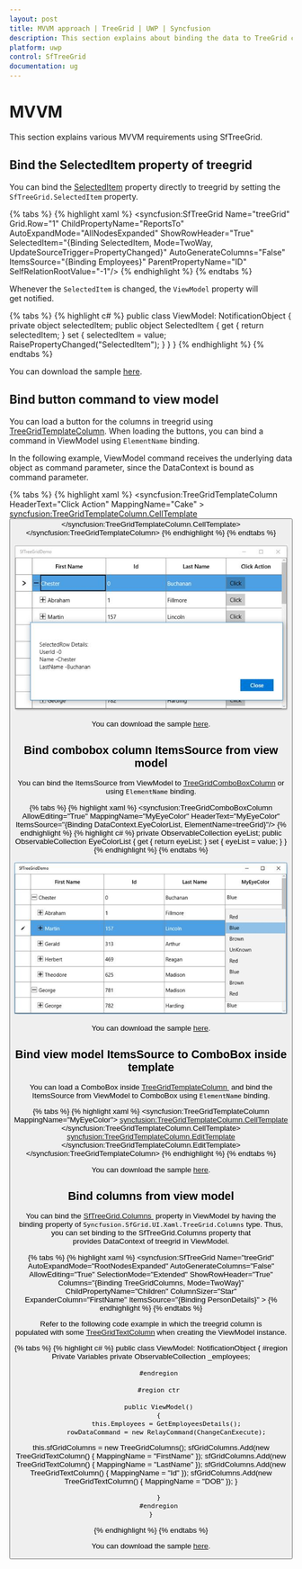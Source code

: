 ```yaml
---
layout: post
title: MVVM approach | TreeGrid | UWP | Syncfusion
description: This section explains about binding the data to TreeGrid control using MVVM pattern
platform: uwp
control: SfTreeGrid
documentation: ug
---
```


# MVVM

This section explains various MVVM requirements using SfTreeGrid.

## Bind the SelectedItem property of treegrid

You can bind the [SelectedItem](https://help.syncfusion.com/cr/cref_files/uwp/Syncfusion.SfGrid.UWP~Syncfusion.UI.Xaml.Grid.SfGridBase~SelectedItem.html) property directly to treegrid by setting the `SfTreeGrid.SelectedItem` property.

{% tabs %}
{% highlight xaml %}
<syncfusion:SfTreeGrid Name="treeGrid" 
                               Grid.Row="1" 
                               ChildPropertyName="ReportsTo"  
                               AutoExpandMode="AllNodesExpanded"
                               ShowRowHeader="True" 
                               SelectedItem="{Binding SelectedItem, Mode=TwoWay, UpdateSourceTrigger=PropertyChanged}"
                               AutoGenerateColumns="False"
                               ItemsSource="{Binding Employees}"
                               ParentPropertyName="ID"
                               SelfRelationRootValue="-1"/>
{% endhighlight %}
{% endtabs %}

Whenever the `SelectedItem` is changed, the `ViewModel` property will get notified.

{% tabs %}
{% highlight c# %}
public class ViewModel: NotificationObject
{
    private object selectedItem;
    public object SelectedItem
    {
        get
        {
           return selectedItem;
        }
        set
        {
           selectedItem = value;
           RaisePropertyChanged("SelectedItem");
        }
    }
}
{% endhighlight %}
{% endtabs %}

You can download the sample [here](https://github.com/SyncfusionExamples/how-to-bind-the-SelectedItem-property-of-wpf-and-uwp-tree-grid-in-mvvm/tree/master/UWP).

## Bind button command to view model

You can load a button for the columns in treegrid using [TreeGridTemplateColumn](https://help.syncfusion.com/cr/uwp/Syncfusion.SfGrid.UWP~Syncfusion.UI.Xaml.TreeGrid.TreeGridTemplateColumn.html). When loading the buttons, you can bind a command in ViewModel using `ElementName` binding.

In the following example, ViewModel command receives the underlying data object as command parameter, since the DataContext is bound as command parameter.

{% tabs %}
{% highlight xaml %}
<syncfusion:TreeGridTemplateColumn HeaderText="Click Action" MappingName="Cake" >
        <syncfusion:TreeGridTemplateColumn.CellTemplate>
               <DataTemplate>
                   <Button  Content="Click"  
                                     Command="{Binding Path=DataContext.RowDataCommand,ElementName=treeGrid}" CommandParameter="{Binding}"/>
               </DataTemplate>
       </syncfusion:TreeGridTemplateColumn.CellTemplate>
 </syncfusion:TreeGridTemplateColumn>
{% endhighlight %}
{% endtabs %}

![Button command image](MVVM_images/MVVM_img1.jpeg)

You can download the sample [here](https://github.com/SyncfusionExamples/how-to-bind-button-command-to-view-model-in-wpf-and-uwp-treegrid-in-mvvm/tree/master/UWP).

## Bind combobox column ItemsSource from view model

You can bind the ItemsSource from ViewModel to [TreeGridComboBoxColumn](https://help.syncfusion.com/cr/cref_files/uwp/Syncfusion.SfGrid.UWP~Syncfusion.UI.Xaml.TreeGrid.TreeGridComboBoxColumn.html) or using `ElementName` binding.

{% tabs %}
{% highlight xaml %}
<syncfusion:TreeGridComboBoxColumn AllowEditing="True" 
                                   MappingName="MyEyeColor"
                                   HeaderText="MyEyeColor"
                                   ItemsSource="{Binding DataContext.EyeColorList,
                                   ElementName=treeGrid}"/>
{% endhighlight %}
{% highlight c# %}
private ObservableCollection<string> eyeList;
public ObservableCollection<string> EyeColorList
{
    get { return eyeList; }
    set { eyeList = value; }
}
{% endhighlight %}
{% endtabs %}

![ComboBox column image](MVVM_images/MVVM_img2.jpeg)

You can download the sample [here](https://github.com/SyncfusionExamples/how-to-bind-combobox-column-ItemsSource-from-view-model-in-wpf-and-uwp-treegrid-in-mvvm/tree/master/UWP).

## Bind view model ItemsSource to ComboBox inside template

You can load a ComboBox inside [TreeGridTemplateColumn ](https://help.syncfusion.com/cr/uwp/Syncfusion.SfGrid.UWP~Syncfusion.UI.Xaml.TreeGrid.TreeGridTemplateColumn.html#) and bind the ItemsSource from ViewModel to ComboBox using `ElementName` binding.

{% tabs %}
{% highlight xaml %}
  <syncfusion:TreeGridTemplateColumn MappingName="MyEyeColor">
       <syncfusion:TreeGridTemplateColumn.CellTemplate>
               <DataTemplate>
                     <TextBlock Text="{Binding MyEyeColor}"/>
                </DataTemplate>
       </syncfusion:TreeGridTemplateColumn.CellTemplate>
       <syncfusion:TreeGridTemplateColumn.EditTemplate>
                <DataTemplate>
                    <ComboBox Width="170" Height="40" ItemsSource="{Binding Path=DataContext.EyeColorList, ElementName=treeGrid}" />
                </DataTemplate>
       </syncfusion:TreeGridTemplateColumn.EditTemplate>
 </syncfusion:TreeGridTemplateColumn>
{% endhighlight %}
{% endtabs %}

You can download the sample [here](https://github.com/SyncfusionExamples/how-to-bind-view-model-ItemsSource-to-combo-box-inside-template-in-wpf-and-uwp-treegrid-in-mvvm/tree/master/UWP).

## Bind columns from view model

You can bind the [SfTreeGrid.Columns ](https://help.syncfusion.com/cr/cref_files/uwp/Syncfusion.SfGrid.UWP~Syncfusion.UI.Xaml.TreeGrid.SfTreeGrid~ColumnsProperty.html) property in ViewModel by having the binding property of `Syncfusion.SfGrid.UI.Xaml.TreeGrid.Columns` type. Thus, you can set binding to the SfTreeGrid.Columns property that provides DataContext of treegrid in ViewModel.

{% tabs %}
{% highlight xaml %}
<syncfusion:SfTreeGrid Name="treeGrid"
                                       AutoExpandMode="RootNodesExpanded"
                                       AutoGenerateColumns="False" 
                                       AllowEditing="True"
                                       SelectionMode="Extended"
                                       ShowRowHeader="True"
                                       Columns="{Binding TreeGridColumns, Mode=TwoWay}"
                                       ChildPropertyName="Children"
                                       ColumnSizer="Star" 
                                       ExpanderColumn="FirstName"
                                       ItemsSource="{Binding PersonDetails}"
                                       >
{% endhighlight %}
{% endtabs %}

Refer to the following code example in which the treegrid column is populated with some [TreeGridTextColumn](https://help.syncfusion.com/cr/cref_files/uwp/Syncfusion.SfGrid.UWP~Syncfusion.UI.Xaml.TreeGrid.TreeGridTextColumn.html) when creating the ViewModel instance.

{% tabs %}
{% highlight c# %}
   public class ViewModel: NotificationObject
    {
        #region Private Variables
        private ObservableCollection<EmployeeInfo> _employees;
      
        #endregion

        #region ctr

        public ViewModel()
        {
            this.Employees = GetEmployeesDetails();
            rowDataCommand = new RelayCommand(ChangeCanExecute);
this.sfGridColumns = new TreeGridColumns();
            sfGridColumns.Add(new TreeGridTextColumn() { MappingName = "FirstName" });
            sfGridColumns.Add(new TreeGridTextColumn() { MappingName = "LastName" });
            sfGridColumns.Add(new TreeGridTextColumn() { MappingName = "Id" });
            sfGridColumns.Add(new TreeGridTextColumn() { MappingName = "DOB" });        }

        
        }
        #endregion
    }
{% endhighlight %}
{% endtabs %}

You can download the sample [here](https://github.com/SyncfusionExamples/how-to-bind-columns-from-view-model-in-wpf-and-uwp-treegrid-in-mvvm/tree/master/UWP).
